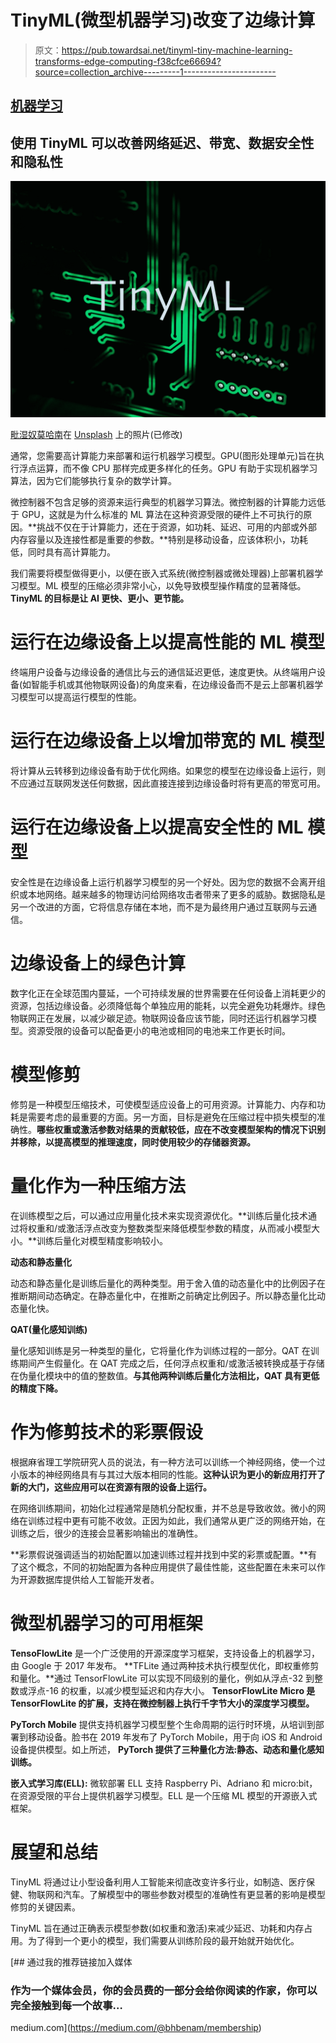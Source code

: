# TinyML(微型机器学习)改变了边缘计算

> 原文：<https://pub.towardsai.net/tinyml-tiny-machine-learning-transforms-edge-computing-f38cfce66694?source=collection_archive---------1----------------------->

## [机器学习](https://towardsai.net/p/category/machine-learning)

## 使用 TinyML 可以改善网络延迟、带宽、数据安全性和隐私性

![](img/55091e88138b3c336c108620ff49ccc6.png)

[毗湿奴莫哈南](https://unsplash.com/@vishnumaiea?utm_source=unsplash&utm_medium=referral&utm_content=creditCopyText)在 [Unsplash](https://unsplash.com/s/photos/printed-circuit-board?utm_source=unsplash&utm_medium=referral&utm_content=creditCopyText) 上的照片(已修改)

通常，您需要高计算能力来部署和运行机器学习模型。GPU(图形处理单元)旨在执行浮点运算，而不像 CPU 那样完成更多样化的任务。GPU 有助于实现机器学习算法，因为它们能够执行复杂的数学计算。

微控制器不包含足够的资源来运行典型的机器学习算法。微控制器的计算能力远低于 GPU，这就是为什么标准的 ML 算法在这种资源受限的硬件上不可执行的原因。**挑战不仅在于计算能力，还在于资源，如功耗、延迟、可用的内部或外部内存容量以及连接性都是重要的参数。**特别是移动设备，应该体积小，功耗低，同时具有高计算能力。

我们需要将模型做得更小，以便在嵌入式系统(微控制器或微处理器)上部署机器学习模型。ML 模型的压缩必须非常小心，以免导致模型操作精度的显著降低。 **TinyML 的目标是让 AI 更快、更小、更节能。**

# 运行在边缘设备上以提高性能的 ML 模型

终端用户设备与边缘设备的通信比与云的通信延迟更低，速度更快。从终端用户设备(如智能手机或其他物联网设备)的角度来看，在边缘设备而不是云上部署机器学习模型可以提高运行模型的性能。

# 运行在边缘设备上以增加带宽的 ML 模型

将计算从云转移到边缘设备有助于优化网络。如果您的模型在边缘设备上运行，则不应通过互联网发送任何数据，因此直接连接到边缘设备时将有更高的带宽可用。

# 运行在边缘设备上以提高安全性的 ML 模型

安全性是在边缘设备上运行机器学习模型的另一个好处。因为您的数据不会离开组织或本地网络。越来越多的物理访问给网络攻击者带来了更多的威胁。数据隐私是另一个改进的方面，它将信息存储在本地，而不是为最终用户通过互联网与云通信。

# 边缘设备上的绿色计算

数字化正在全球范围内蔓延，一个可持续发展的世界需要在任何设备上消耗更少的资源，包括边缘设备。必须降低每个单独应用的能耗，以完全避免功耗爆炸。绿色物联网正在发展，以减少碳足迹。物联网设备应该节能，同时还运行机器学习模型。资源受限的设备可以配备更小的电池或相同的电池来工作更长时间。

# 模型修剪

修剪是一种模型压缩技术，可使模型适应设备上的可用资源。计算能力、内存和功耗是需要考虑的最重要的方面。另一方面，目标是避免在压缩过程中损失模型的准确性。**哪些权重或激活参数对结果的贡献较低，应在不改变模型架构的情况下识别并移除，以提高模型的推理速度，同时使用较少的存储器资源。**

# 量化作为一种压缩方法

在训练模型之后，可以通过应用量化技术来实现资源优化。**训练后量化技术通过将权重和/或激活浮点改变为整数类型来降低模型参数的精度，从而减小模型大小。**训练后量化对模型精度影响较小。

**动态和静态量化**

动态和静态量化是训练后量化的两种类型。用于舍入值的动态量化中的比例因子在推断期间动态确定。在静态量化中，在推断之前确定比例因子。所以静态量化比动态量化快。

**QAT(量化感知训练)**

量化感知训练是另一种类型的量化，它将量化作为训练过程的一部分。QAT 在训练期间产生假量化。在 QAT 完成之后，任何浮点权重和/或激活被转换成基于存储在伪量化模块中的值的整数值。**与其他两种训练后量化方法相比，QAT 具有更低的精度下降。**

# 作为修剪技术的彩票假设

根据麻省理工学院研究人员的说法，有一种方法可以训练一个神经网络，使一个过小版本的神经网络具有与其过大版本相同的性能。**这种认识为更小的新应用打开了新的大门，这些应用可以在资源有限的设备上运行。**

在网络训练期间，初始化过程通常是随机分配权重，并不总是导致收敛。微小的网络在训练过程中更有可能不收敛。正因为如此，我们通常从更广泛的网络开始，在训练之后，很少的连接会显著影响输出的准确性。

**彩票假说强调适当的初始配置以加速训练过程并找到中奖的彩票或配置。**有了这个概念，不同的初始配置为各种应用提供了最佳性能，这些配置在未来可以作为开源数据库提供给人工智能开发者。

# 微型机器学习的可用框架

**TensoFlowLite** 是一个广泛使用的开源深度学习框架，支持设备上的机器学习，由 Google 于 2017 年发布。 **TFLite 通过两种技术执行模型优化，即权重修剪和量化。**通过 TensorFlowLite 可以实现不同级别的量化，例如从浮点-32 到整数或浮点-16 的权重，以减少模型延迟和内存大小。 **TensorFlowLite Micro 是 TensorFlowLite 的扩展，支持在微控制器上执行千字节大小的深度学习模型。**

**PyTorch Mobile** 提供支持机器学习模型整个生命周期的运行时环境，从培训到部署到移动设备。脸书在 2019 年发布了 PyTorch Mobile，用于向 iOS 和 Android 设备提供模型。如上所述， **PyTorch 提供了三种量化方法:静态、动态和量化感知训练。**

**嵌入式学习库(ELL):** 微软部署 ELL 支持 Raspberry Pi、Adriano 和 micro:bit，在资源受限的平台上提供机器学习模型。ELL 是一个压缩 ML 模型的开源嵌入式框架。

# 展望和总结

TinyML 将通过让小型设备利用人工智能来彻底改变许多行业，如制造、医疗保健、物联网和汽车。了解模型中的哪些参数对模型的准确性有更显著的影响是模型修剪的关键因素。

TinyML 旨在通过正确表示模型参数(如权重和激活)来减少延迟、功耗和内存占用。为了得到一个更小的模型，我们需要从训练阶段的最开始就开始优化。

[](https://medium.com/@bhbenam/membership) [## 通过我的推荐链接加入媒体

### 作为一个媒体会员，你的会员费的一部分会给你阅读的作家，你可以完全接触到每一个故事…

medium.com](https://medium.com/@bhbenam/membership)